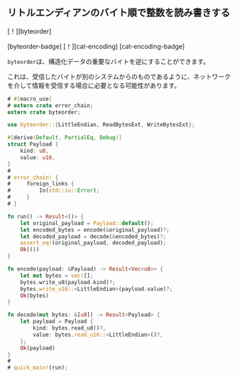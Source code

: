 ## <!--Read and write integers in little-endian byte order--> リトルエンディアンのバイト順で整数を読み書きする

<!--[!][byteorder]-->
[！][byteorder]
<!--[byteorder-badge] [!][cat-encoding]-->
[byteorder-badge] [！][cat-encoding]
[cat-encoding-badge]
<!--`byteorder` can reverse the significant bytes of structured data.-->
`byteorder`は、構造化データの重要なバイトを逆にすることができます。
<!--This may be necessary when receiving information over the network, such that bytes received are from another system.-->
これは、受信したバイトが別のシステムからのものであるように、ネットワークを介して情報を受信する場合に必要となる可能性があります。

```rust
# #[macro_use]
# extern crate error_chain;
extern crate byteorder;

use byteorder::{LittleEndian, ReadBytesExt, WriteBytesExt};

#[derive(Default, PartialEq, Debug)]
struct Payload {
    kind: u8,
    value: u16,
}
#
# error_chain! {
#     foreign_links {
#         Io(std::io::Error);
#     }
# }

fn run() -> Result<()> {
    let original_payload = Payload::default();
    let encoded_bytes = encode(&original_payload)?;
    let decoded_payload = decode(&encoded_bytes)?;
    assert_eq!(original_payload, decoded_payload);
    Ok(())
}

fn encode(payload: &Payload) -> Result<Vec<u8>> {
    let mut bytes = vec![];
    bytes.write_u8(payload.kind)?;
    bytes.write_u16::<LittleEndian>(payload.value)?;
    Ok(bytes)
}

fn decode(mut bytes: &[u8]) -> Result<Payload> {
    let payload = Payload {
        kind: bytes.read_u8()?,
        value: bytes.read_u16::<LittleEndian>()?,
    };
    Ok(payload)
}
#
# quick_main!(run);
```
